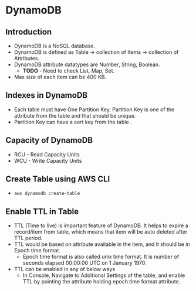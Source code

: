 # DynamoDB

## Introduction
* DynamoDB is a NoSQL database.
* DynamoDB is defined as Table -> collection of Items -> collection of Attributes.
* DynamoDB attribute datatypes are Number, String, Boolean.
    * **TODO** - Need to check List, Map, Set.
* Max size of each item can be 400 KB.

## Indexes in DynamoDB
* Each table must have One Partition Key. Partition Key is one of the attribute from the table and that should be unique. 
* Partition Key can have a sort key from the table .

## Capacity of DynamoDB
* RCU - Read Capacity Units
* WCU - Write Capacity Units

## Create Table using AWS CLI
* `aws dynamodb create-table`

## Enable TTL in Table
* TTL (Time to live) is important feature of DynamoDB. It helps to expire a record/item from table, which means that item will be auto deleted after TTL period.
* TTL would be based on attribute available in the item, and it should be in Epoch time format.
    * Epoch time format is also called unix time format. It is number of seconds elapsed 00:00:00 UTC on 1 January 1970.
* TTL can be enabled in any of below ways
    * In Console, Navigate to Additional Settings of the table, and enable TTL by pointing the attribute holding epoch time format attribute.
 
 